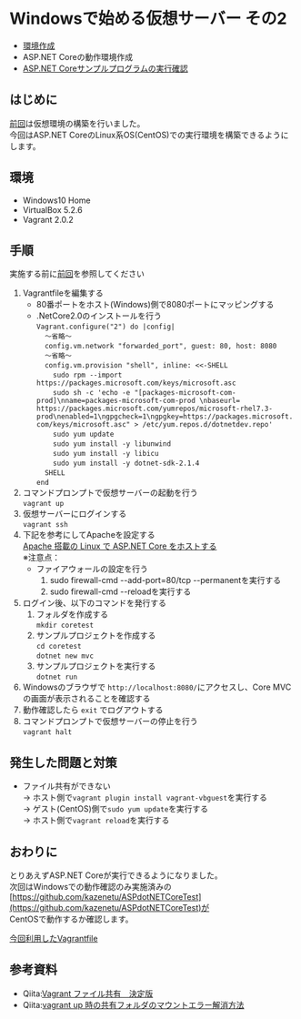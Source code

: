 # Windowsで始める仮想サーバー その2

- [環境作成](https://github.com/kazenetu/blog-reports/tree/master/reports/16-dotnetTestCentOS)
- ASP.NET Coreの動作環境作成
- [ASP.NET Coreサンプルプログラムの実行確認](https://github.com/kazenetu/blog-reports/tree/master/reports/18-dotnetTestCentOS3)

## はじめに
[前回](https://github.com/kazenetu/blog-reports/blob/master/reports/16-dotnetTestCentOS)は仮想環境の構築を行いました。  
今回はASP.NET CoreのLinux系OS(CentOS)での実行環境を構築できるようにします。

## 環境
- Windows10 Home  
- VirtualBox 5.2.6  
- Vagrant 2.0.2

## 手順
実施する前に[前回](https://github.com/kazenetu/blog-reports/blob/master/reports/16-dotnetTestCentOS)を参照してください
1. Vagrantfileを編集する
   - 80番ポートをホスト(Windows)側で8080ポートにマッピングする
   - .NetCore2.0のインストールを行う  
```Vagrant.configure("2") do |config|```  
```  ～省略～```  
```  config.vm.network "forwarded_port", guest: 80, host: 8080```   
```  ～省略～```  
```  config.vm.provision "shell", inline: <<-SHELL```  
```    sudo rpm --import https://packages.microsoft.com/keys/microsoft.asc```  
```    sudo sh -c 'echo -e "[packages-microsoft-com-prod]\nname=packages-microsoft-com-prod \nbaseurl= https://packages.microsoft.com/yumrepos/microsoft-rhel7.3-prod\nenabled=1\ngpgcheck=1\ngpgkey=https://packages.microsoft.com/keys/microsoft.asc" > /etc/yum.repos.d/dotnetdev.repo'```  
```    sudo yum update```  
```    sudo yum install -y libunwind```  
```    sudo yum install -y libicu```  
```    sudo yum install -y dotnet-sdk-2.1.4```  
```  SHELL```  
```end```  
1. コマンドプロンプトで仮想サーバーの起動を行う  
```vagrant up```  
1. 仮想サーバーにログインする  
```vagrant ssh```
1. 下記を参考にしてApacheを設定する  
[Apache 搭載の Linux で ASP.NET Core をホストする](https://docs.microsoft.com/ja-jp/aspnet/core/host-and-deploy/linux-apache?tabs=aspnetcore2x)  
※注意点：  
   -  ファイアウォールの設定を行う
      1. sudo firewall-cmd --add-port=80/tcp --permanentを実行する
      1. sudo firewall-cmd --reloadを実行する
1. ログイン後、以下のコマンドを発行する
   1. フォルダを作成する  
     ```mkdir coretest```
   1. サンプルプロジェクトを作成する  
     ```cd coretest```  
     ```dotnet new mvc```
   1. サンプルプロジェクトを実行する  
     ```dotnet run```  
1. Windowsのブラウザで ```http://localhost:8080/```にアクセスし、Core MVCの画面が表示されることを確認する
1. 動作確認したら ```exit``` でログアウトする
1. コマンドプロンプトで仮想サーバーの停止を行う  
```vagrant halt```  

## 発生した問題と対策
- ファイル共有ができない  
  → ホスト側で```vagrant plugin install vagrant-vbguest```を実行する  
  → ゲスト(CentOS)側で```sudo yum update```を実行する      
  → ホスト側で```vagrant reload```を実行する  

## おわりに
とりあえずASP.NET Coreが実行できるようになりました。  
次回はWindowsでの動作確認のみ実施済みの[https://github.com/kazenetu/ASPdotNETCoreTest](https://github.com/kazenetu/ASPdotNETCoreTest)が  
CentOSで動作するか確認します。

[今回利用したVagrantfile](./Vagrantfile)

## 参考資料
- Qiita:[Vagrant ファイル共有　決定版](https://qiita.com/yusk24/items/96a0000716fed7ca62f6)
- Qiita:[vagrant up 時の共有フォルダのマウントエラー解消方法](https://qiita.com/takutoki/items/33cf1230e032931f9adc)